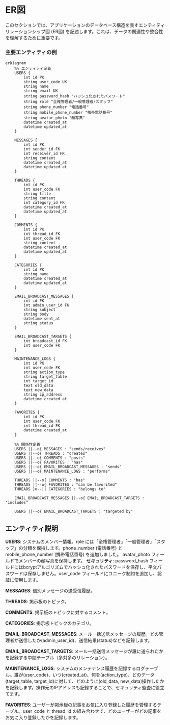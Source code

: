 # ER図

このセクションでは、アプリケーションのデータベース構造を表すエンティティリレーションシップ図 (ER図) を記述します。これは、データの関連性や整合性を理解するために重要です。

### 主要エンティティの例

```mermaid
erDiagram
    %% エンティティ定義
    USERS {
        int id PK
        string user_code UK
        string name
        string email UK
        string password_hash "ハッシュ化されたパスワード"
        string role "全権管理者/一般管理者/スタッフ"
        string phone_number "電話番号"
        string mobile_phone_number "携帯電話番号"
        string avatar_photo "顔写真"
        datetime created_at
        datetime updated_at
    }

    MESSAGES {
        int id PK
        int sender_id FK
        int receiver_id FK
        string content
        datetime created_at
        datetime updated_at
    }

    THREADS {
        int id PK
        int user_code FK
        string title
        string content
        int category_id FK
        datetime created_at
        datetime updated_at
    }

    COMMENTS {
        int id PK
        int thread_id FK
        int user_code FK
        string content
        datetime created_at
        datetime updated_at
    }

    CATEGORIES {
        int id PK
        string name
        datetime created_at
        datetime updated_at
    }

    EMAIL_BROADCAST_MESSAGES {
        int id PK
        int admin_user_id FK
        string subject
        string body
        datetime sent_at
        string status
    }

    EMAIL_BROADCAST_TARGETS {
        int broadcast_id FK
        int user_code FK
    }

    MAINTENANCE_LOGS {
        int id PK
        int user_code FK
        string action_type
        string target_table
        int target_id
        text old_data
        text new_data
        string ip_address
        datetime created_at
    }

    FAVORITES {
        int id PK
        int user_code FK
        int thread_id FK
        datetime created_at
    }

    %% 関係性定義
    USERS ||--o{ MESSAGES : "sends/receives"
    USERS ||--o{ THREADS : "creates"
    USERS ||--o{ COMMENTS : "posts"
    USERS ||--o{ FAVORITES : "has"
    USERS ||--o{ EMAIL_BROADCAST_MESSAGES : "sends"
    USERS ||--o{ MAINTENANCE_LOGS : "performs"
    
    THREADS ||--o{ COMMENTS : "has"
    THREADS ||--o{ FAVORITES : "can be favorited"
    THREADS }o--|| CATEGORIES : "belongs to"
    
    EMAIL_BROADCAST_MESSAGES ||--o{ EMAIL_BROADCAST_TARGETS : "includes"
    
    USERS ||--o{ EMAIL_BROADCAST_TARGETS : "targeted by"
```

## エンティティ説明

**USERS**: システムのメンバー情報。role には「全権管理者」「一般管理者」「スタッフ」の分類を保持します。phone_number (電話番号) と mobile_phone_number (携帯電話番号) を追加しました。
avatar_photo フィールドでメンバーの顔写真を保持します。
**セキュリティ**: password_hash フィールドにはbcryptアルゴリズムでハッシュ化されたパスワードを保存し、平文パスワードは保存しません。user_code フィールドにユニーク制約を追加し、認証に使用します。

**MESSAGES**: 個別メッセージの送受信履歴。

**THREADS**: 掲示板のトピック。

**COMMENTS**: 掲示板のトピックに対するコメント。

**CATEGORIES**: 掲示板トピックのカテゴリ。

**EMAIL_BROADCAST_MESSAGES**: メール一括送信メッセージの履歴。どの管理者が送信したか(admin_user_id)、送信結果(status)などを記録します。

**EMAIL_BROADCAST_TARGETS**: メール一括送信メッセージが誰に送られたかを記録する中間テーブル（多対多のリレーション）。

**MAINTENANCE_LOGS**: システムのメンテナンス履歴を記録するログテーブル。誰が(user_code)、いつ(created_at)、何を(action_type)、どのデータ(target_table, target_id)に対して、どのように(old_data, new_data)操作したかを記録します。操作元のIPアドレスも記録することで、セキュリティ監査に役立てます。

**FAVORITES**: ユーザーが掲示板の記事をお気に入り登録した履歴を管理するテーブル。user_code と thread_id の組み合わせで、どのユーザーがどの記事をお気に入り登録したかを記録します。
